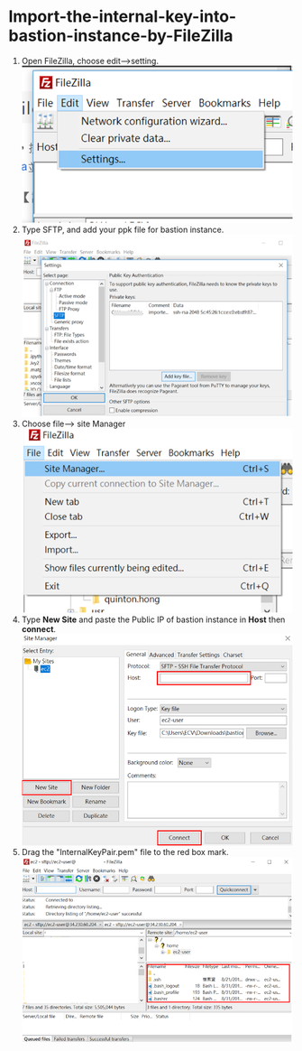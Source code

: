 # Import-the-internal-key-into-bastion-instance-by-FileZilla

1. Open FileZilla, choose edit-->setting.
![stp1.PNG](/img/stp1.PNG)
2. Type SFTP, and add your ppk file for bastion instance.
![stp2.PNG](/img/stp2.PNG)
3. Choose file--> site Manager
![stp3.PNG](/img/stp3.PNG)
4. Type **New Site** and paste the Public IP of bastion instance in **Host** then **connect**.
![stp4.PNG](/img/stp4.PNG)
5. Drag the "InternalKeyPair.pem" file to the red box mark.
![stp5.PNG](/img/stp5.PNG)
